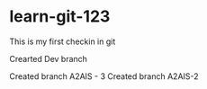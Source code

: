 # learn-git-123

This is my first checkin in git

Crearted Dev branch

Created branch A2AIS - 3
Created branch A2AIS-2
